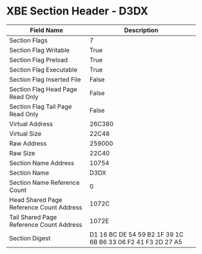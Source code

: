 # XBE Section Header - D3DX

| Field Name | Description |
|---|---|
| Section Flags | 7 |
| Section Flag Writable | True |
| Section Flag Preload | True |
| Section Flag Executable | True |
| Section Flag Inserted File | False |
| Section Flag Head Page Read Only | False |
| Section Flag Tail Page Read Only | False |
| Virtual Address | 26C380 |
| Virtual Size | 22C48 |
| Raw Address | 259000 |
| Raw Size | 22C40 |
| Section Name Address | 10754 |
| Section Name | D3DX |
| Section Name Reference Count | 0 |
| Head Shared Page Reference Count Address | 1072C |
| Tail Shared Page Reference Count Address | 1072E |
| Section Digest | D1 16 BC DE 54 59 B2 1F 39 1C 6B B6 33 06 F2 41 F3 2D 27 A5 |
